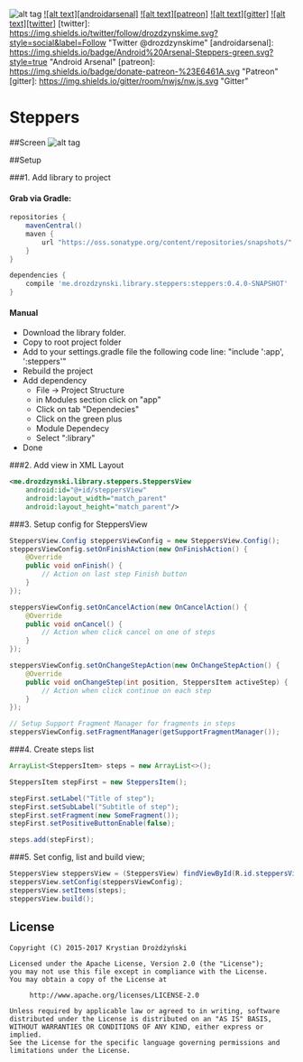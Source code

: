 ![alt tag](https://api.travis-ci.org/drozdzynski/Steppers.svg)
<a href="https://android-arsenal.com/details/1/3301" rel="Android Arsenal">![alt text][androidarsenal]</a>
<a href="https://www.patreon.com/drozdzynski" rel="Patreon">![alt text][patreon]</a>
<a href="https://gitter.im/drozdzynski/Steppers" rel="Gitter">![alt text][gitter]</a>
<a href="https://twitter.com/drozdzynskime" rel="some text">![alt text][twitter]</a>
[twitter]: https://img.shields.io/twitter/follow/drozdzynskime.svg?style=social&label=Follow "Twitter @drozdzynskime"
[androidarsenal]: https://img.shields.io/badge/Android%20Arsenal-Steppers-green.svg?style=true "Android Arsenal"
[patreon]: https://img.shields.io/badge/donate-patreon-%23E6461A.svg "Patreon"
[gitter]: https://img.shields.io/gitter/room/nwjs/nw.js.svg "Gitter"

# Steppers

##Screen
![alt tag](https://drozdzynski.me/repo/steppers/screen.gif)

##Setup

###1. Add library to project

#### Grab via Gradle:
```groovy
repositories {
    mavenCentral()
    maven {
        url "https://oss.sonatype.org/content/repositories/snapshots/"
    }
}

dependencies {
    compile 'me.drozdzynski.library.steppers:steppers:0.4.0-SNAPSHOT'
}
```

#### Manual
* Download the library folder.
* Copy to root project folder
* Add to your settings.gradle file the following code line: "include ':app', ':steppers'"
* Rebuild the project
* Add dependency
    * File → Project Structure
    * in Modules section click on "app"
    * Click on tab "Dependecies"
    * Click on the green plus
    * Module Dependecy
    * Select ":library"
* Done

###2. Add view in XML Layout
```xml
<me.drozdzynski.library.steppers.SteppersView
    android:id="@+id/steppersView"
    android:layout_width="match_parent"
    android:layout_height="match_parent"/>
```

###3. Setup config for SteppersView
```java
SteppersView.Config steppersViewConfig = new SteppersView.Config();
steppersViewConfig.setOnFinishAction(new OnFinishAction() {
    @Override
    public void onFinish() {
        // Action on last step Finish button
    }
});

steppersViewConfig.setOnCancelAction(new OnCancelAction() {
    @Override
    public void onCancel() {
        // Action when click cancel on one of steps
    }
});

steppersViewConfig.setOnChangeStepAction(new OnChangeStepAction() {
    @Override
    public void onChangeStep(int position, SteppersItem activeStep) {
        // Action when click continue on each step
    }
});

// Setup Support Fragment Manager for fragments in steps
steppersViewConfig.setFragmentManager(getSupportFragmentManager());
```

###4. Create steps list
```java
ArrayList<SteppersItem> steps = new ArrayList<>();

SteppersItem stepFirst = new SteppersItem();

stepFirst.setLabel("Title of step");
stepFirst.setSubLabel("Subtitle of step");
stepFirst.setFragment(new SomeFragment());
stepFirst.setPositiveButtonEnable(false);

steps.add(stepFirst);
```

###5. Set config, list and build view;
```java
SteppersView steppersView = (SteppersView) findViewById(R.id.steppersView);
steppersView.setConfig(steppersViewConfig);
steppersView.setItems(steps);
steppersView.build();
```

## License
```
Copyright (C) 2015-2017 Krystian Drożdżyński

Licensed under the Apache License, Version 2.0 (the "License");
you may not use this file except in compliance with the License.
You may obtain a copy of the License at

     http://www.apache.org/licenses/LICENSE-2.0

Unless required by applicable law or agreed to in writing, software
distributed under the License is distributed on an "AS IS" BASIS,
WITHOUT WARRANTIES OR CONDITIONS OF ANY KIND, either express or implied.
See the License for the specific language governing permissions and
limitations under the License.
```
